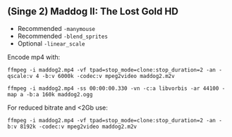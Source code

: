 ## (Singe 2) Maddog II: The Lost Gold HD

* Recommended `-manymouse`
* Recommended `-blend_sprites`
* Optional `-linear_scale`

Encode mp4 with:

    ffmpeg -i maddog2.mp4 -vf tpad=stop_mode=clone:stop_duration=2 -an -qscale:v 4 -b:v 6000k -codec:v mpeg2video maddog2.m2v

    ffmpeg -i maddog2.mp4 -ss 00:00:00.330 -vn -c:a libvorbis -ar 44100 -map a -b:a 160k maddog2.ogg


For reduced bitrate and <2Gb use:

    ffmpeg -i maddog2.mp4 -vf tpad=stop_mode=clone:stop_duration=2 -an -b:v 8192k -codec:v mpeg2video maddog2.m2v
